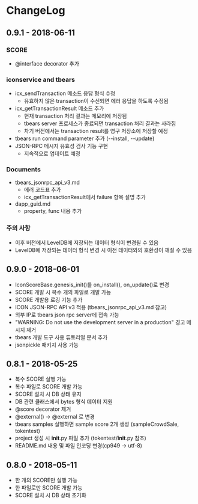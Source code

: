 # ChangeLog

## 0.9.1 - 2018-06-11

### SCORE

* @interface decorator 추가

### iconservice and tbears

* icx_sendTransaction 메소드 응답 형식 수정
    - 유효하지 않은 transaction이 수신되면 에러 응답을 하도록 수정됨
* icx_getTransactionResult 메소드 추가
    - 현재 transaction 처리 결과는 메모리에 저장됨
    - tbears server 프로세스가 종료되면 transaction 처리 결과는 사라짐
    - 차기 버전에서는 transaction result를 영구 저장소에 저장할 예정
* tbears run command parameter 추가 (--install, --update)
* JSON-RPC 메시지 유효성 검사 기능 구현
    - 지속적으로 업데이트 예정

### Documents

* tbears_jsonrpc_api_v3.md
    - 에러 코드표 추가
    - icx_getTransactionResult에서 failure 항목 설명 추가
* dapp_guid.md
    - property, func 내용 추가
    
### 주의 사항    
    
* 이후 버전에서 LevelDB에 저장되는 데이터 형식이 변경될 수 있음
* LevelDB에 저장되는 데이터 형식 변경 시 이전 데이터와의 호환성이 깨질 수 있음

## 0.9.0 - 2018-06-01

* IconScoreBase.genesis_init()를 on_install(), on_update()로 변경
* SCORE 개발 시 복수 개의 파일로 개발 가능
* SCORE 개발용 로깅 기능 추가
* ICON JSON-RPC API v3 적용 (tbears_jsonrpc_api_v3.md 참고)
* 외부 IP로 tbears json rpc server에 접속 가능
* "WARNING: Do not use the development server in a production" 경고 메시지 제거
* tbears 개발 도구 사용 튜토리얼 문서 추가
* jsonpickle 패키지 사용 가능

## 0.8.1 - 2018-05-25

* 복수 SCORE 실행 가능
* 복수 파일로 SCORE 개발 가능
* SCORE 설치 시 DB 상태 유지
* DB 관련 클래스에서 bytes 형식 데이터 지원
* @score decorator 제거
* @external() -> @external 로 변경
* tbears samples 실행하면 sample score 2개 생성 (sampleCrowdSale, tokentest)
* project 생성 시 __init__.py 파일 추가 (tokentest/__init__.py 참조)
* README.md 내용 및 파일 인코딩 변경(cp949 -> utf-8)

## 0.8.0 - 2018-05-11

* 한 개의 SCORE만 실행 가능
* 한 파일로만 SCORE 개발 가능
* SCORE 설치 시 DB 상태 초기화
